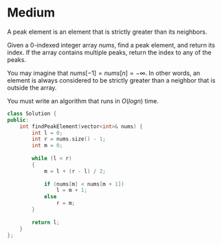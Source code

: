 # Medium

A peak element is an element that is strictly greater than its neighbors.

Given a 0-indexed integer array $nums$, find a peak element, and return its index. If the array contains multiple peaks, return the index to any of the peaks.

You may imagine that $nums[-1] = nums[n] = -\infty$. In other words, an element is always considered to be strictly greater than a neighbor that is outside the array.

You must write an algorithm that runs in $O(log n)$ time.

```cpp
class Solution {
public:
    int findPeakElement(vector<int>& nums) {
        int l = 0;
        int r = nums.size() - 1;
        int m = 0;
        
        while (l < r)
        {
            m = l + (r - l) / 2;
            
            if (nums[m] < nums[m + 1])
                l = m + 1;
            else
                r = m;
        }
        
        return l;
    }
};
```
